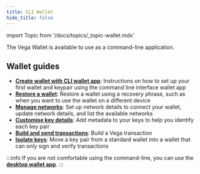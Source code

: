 ```yaml
---
title: CLI Wallet
hide_title: false
---
```

import Topic from '/docs/topics/_topic-wallet.mdx'

<Topic />

The Vega Wallet is available to use as a command-line application.

## Wallet guides 
* **[Create wallet with CLI wallet app](./create-wallet.md)**: Instructions on how to set up your first wallet and keypair using the command line interface wallet app
* **[Restore a wallet](./guides/restore-wallet.md)**: Restore a wallet using a recovery phrase, such as when you want to use the wallet on a different device
* **[Manage networks](./guides/manage-networks.md)**: Set up network details to connect your wallet, update network details, and list the available networks 
* **[Customise key details](./guides/customise-keys.md)**: Add metadata to your keys to help you identify each key pair
* **[Build and send transactions](../../../tutorials/build-send-transactions.md)**: Build a Vega transaction
* **[Isolate keys](./guides/isolate-keys.md)**: Move a key pair from a standard wallet into a wallet that can only sign and verify transactions

:::info
If you are not comfortable using the command-line, you can use the **[desktop wallet app](../desktop-app/getting-started.md)**. 
:::